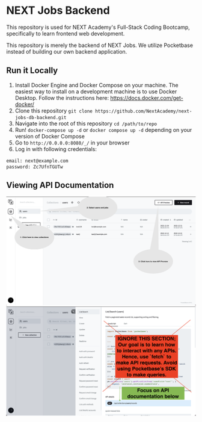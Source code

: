 # NEXT Jobs Backend

This repository is used for NEXT Academy's Full-Stack Coding Bootcamp, specifically to learn frontend web development.

This repository is merely the backend of NEXT Jobs. We utilize Pocketbase instead of building our own backend application.

## Run it Locally
1. Install Docker Engine and Docker Compose on your machine. The easiest way to install on a development machine is to use Docker Desktop. Follow the instructions here: https://docs.docker.com/get-docker/
2. Clone this repository `git clone https://github.com/NextAcademy/next-jobs-db-backend.git`
3. Navigate into the root of this repository `cd /path/to/repo`
4. Run! `docker-compose up -d` or `docker compose up -d` depending on your version of Docker Compose
5. Go to `http://0.0.0.0:8080/_/` in your browser
6. Log in with following credentials:
```
email: next@example.com
password: Zc7UfnTGUTw
```

## Viewing API Documentation
![API Preview](./docs/assets/api-1.png)
![API Preview](./docs/assets/api-2.png)
